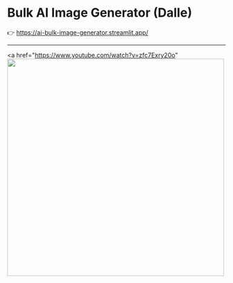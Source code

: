 # Bulk AI Image Generator (Dalle)

👉 https://ai-bulk-image-generator.streamlit.app/

---

<a href="https://www.youtube.com/watch?v=zfc7Exry20o"
<img src="https://img.youtube.com/vi/zfc7Exry20o/maxresdefault.jpg" width="500px"></a>
